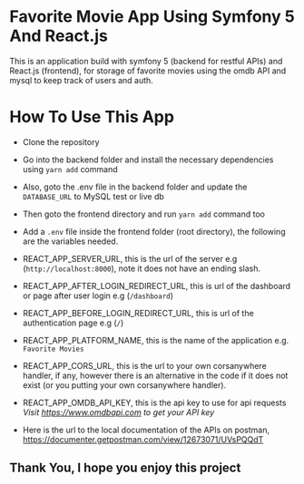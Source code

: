 # Favorite Movie App Using Symfony 5 And React.js

This is an application build with symfony 5 (backend for restful APIs) and React.js (frontend), for storage of favorite movies using the omdb API and mysql to keep track of users and auth.

# How To Use This App
- Clone the repository
- Go into the backend folder and install the necessary dependencies using `yarn add` command
- Also, goto the .env file in the backend folder and update the `DATABASE_URL` to MySQL test or live db
- Then goto the frontend directory and run `yarn add` command too
- Add a `.env` file inside the frontend folder (root directory), the following are the variables needed.
 - REACT_APP_SERVER_URL, this is the url of the server e.g (`http://localhost:8000`), note it does not have an ending slash.
 - REACT_APP_AFTER_LOGIN_REDIRECT_URL, this is url of the dashboard or page after user login e.g (`/dashboard`)
 - REACT_APP_BEFORE_LOGIN_REDIRECT_URL, this is url of the authentication page e.g (`/`)
 - REACT_APP_PLATFORM_NAME, this is the name of the application e.g. `Favorite Movies`
 - REACT_APP_CORS_URL, this is the url to your own corsanywhere handler, if any, however there is an alternative in the code if it does not exist (or you putting your own corsanywhere handler).
 - REACT_APP_OMDB_API_KEY, this is the api key to use for api requests *Visit https://www.omdbapi.com to get your API key*

- Here is the url to the local documentation of the APIs on postman, https://documenter.getpostman.com/view/12673071/UVsPQQdT

## Thank You, I hope you enjoy this project
